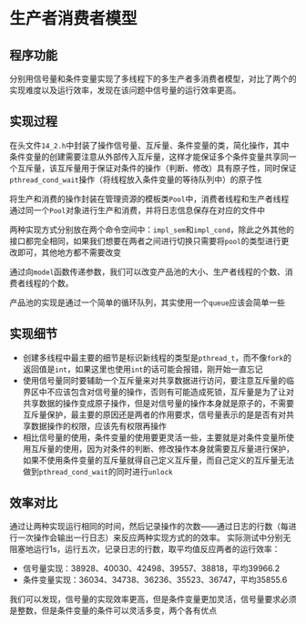 # 生产者消费者模型
## 程序功能
分别用信号量和条件变量实现了多线程下的多生产者多消费者模型，对比了两个的实现难度以及运行效率，发现在该问题中信号量的运行效率更高。

## 实现过程
在头文件`14_2.h`中封装了操作信号量、互斥量、条件变量的类，简化操作，其中条件变量的创建需要注意从外部传入互斥量，这样才能保证多个条件变量共享同一个互斥量，该互斥量用于保证对条件的操作（判断、修改）具有原子性，同时保证`pthread_cond_wait`操作（将线程放入条件变量的等待队列中）的原子性

将生产和消费的操作封装在管理资源的模板类`Pool`中，消费者线程和生产者线程通过同一个`Pool`对象进行生产和消费，并将日志信息保存在对应的文件中

两种实现方式分别放在两个命令空间中：`impl_sem`和`impl_cond`，除此之外其他的接口都完全相同，如果我们想要在两者之间进行切换只需要将`pool`的类型进行更改即可，其他地方都不需要改变

通过向`model`函数传递参数，我们可以改变产品池的大小、生产者线程的个数、消费者线程的个数。

产品池的实现是通过一个简单的循环队列，其实使用一个`queue`应该会简单一些

## 实现细节
- 创建多线程中最主要的细节是标识新线程的类型是`pthread_t`，而不像`fork`的返回值是`int`，如果这里也使用`int`的话可能会报错，刚开始一直忘记
- 使用信号量同时要辅助一个互斥量来对共享数据进行访问，要注意互斥量的临界区中不应该包含对信号量的操作，否则有可能造成死锁，互斥量是为了让对共享数据的操作变成原子操作，但是对信号量的操作本身就是原子的，不需要互斥量保护，最主要的原因还是两者的作用要求，信号量表示的是是否有对共享数据操作的权限，应该先有权限再操作
- 相比信号量的使用，条件变量的使用要更灵活一些，主要就是对条件变量所使用互斥量的使用，因为对条件的判断、修改操作本身就需要互斥量进行保护，如果不使用条件变量的互斥量就得自己定义互斥量，而自己定义的互斥量无法做到`pthread_cond_wait`的同时进行`unlock`

## 效率对比
通过让两种实现运行相同的时间，然后记录操作的次数——通过日志的行数（每进行一次操作会输出一行日志）来反应两种实现方式的的效率。
实际测试中分别无阻塞地运行1s，运行五次，记录日志的行数，取平均值反应两者的运行效率：

- 信号量实现：38928、40030、42498、39557、38818，平均39966.2
- 条件变量实现：36034、34738、36236、35523、36747，平均35855.6

我们可以发现，信号量的实现效率更高，但是条件变量更加灵活，信号量要求必须是整数，但是条件变量的条件可以灵活多变，两个各有优点
